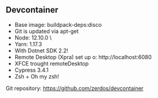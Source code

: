 ## Devcontainer

- Base image: buildpack-deps:disco
- Git is updated via apt-get
- Node: 12.10.0 \
- Yarn: 1.17.3
- With Dotnet SDK 2.2!
- Remote Desktop (Xpra) set up o: http://localhost:6080
- XFCE trought remoteDesktop
- Cypress 3.4.1
- Zsh + Oh my zsh!


Git repository: https://github.com/zerdos/devcontainer
